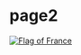 <h1> page2 </h1>
<a href="https://en.wikipedia.org/wiki/Flag_of_France#/media/File:Civil_and_Naval_Ensign_of_France.svg">
<img src=https://en.wikipedia.org/wiki/Flag_of_France#/media/File:Civil_and_Naval_Ensign_of_France.svgE" alt="Flag of France" >
</a>
